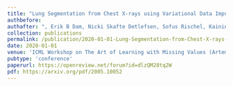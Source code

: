 ```yaml
---
title: "Lung Segmentation from Chest X-rays using Variational Data Imputation"
authbefore: 
authafter: ", Erik B Dam, Nicki Skafte Detlefsen, Sofus Rischel, Kaining Sheng, Mads Nielsen, Akshay Pai"
collection: publications
permalink: /publication/2020-01-01-Lung-Segmentation-from-Chest-X-rays-using-Variational-Data-Imputation
date: 2020-01-01
venue: 'ICML Workshop on The Art of Learning with Missing Values (Artemiss-2020)'
pubtype: 'conference'
paperurl: https://openreview.net/forum?id=dlzQM28tq2W
pdf: https://arxiv.org/pdf/2005.10052
---
```


